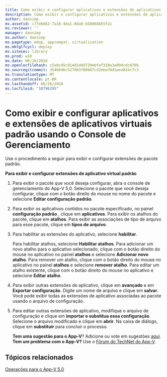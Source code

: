 ```yaml
---
title: Como exibir e configurar aplicativos e extensões de aplicativos virtuais padrão usando o Console de Gerenciamento
description: Como exibir e configurar aplicativos e extensões de aplicativos virtuais padrão usando o Console de Gerenciamento
author: dansimp
ms.assetid: c77e6662-7a18-4da1-8da8-b58068b65fa1
ms.reviewer: ''
manager: dansimp
ms.author: dansimp
ms.pagetype: mdop, appcompat, virtualization
ms.mktglfcycl: deploy
ms.sitesec: library
ms.prod: w10
ms.date: 06/16/2016
ms.openlocfilehash: c5a8cd5c914d1ddd720ebfef318e3a094cdc6f0b
ms.sourcegitcommit: 354664bc527d93f80687cd2eba70d1eea024c7c3
ms.translationtype: MT
ms.contentlocale: pt-BR
ms.lasthandoff: 06/26/2020
ms.locfileid: "10796295"
---
```

# Como exibir e configurar aplicativos e extensões de aplicativos virtuais padrão usando o Console de Gerenciamento


Use o procedimento a seguir para exibir e configurar extensões de pacote padrão.

**Para exibir e configurar extensões de aplicativo virtual padrão**

1.  Para exibir o pacote que você deseja configurar, abra o console de gerenciamento do App-V 5,0. Selecione o pacote que você deseja configurar, clique com o botão direito do mouse no nome do pacote e selecione **Editar configuração padrão**.

2.  Para exibir os aplicativos contidos no pacote especificado, no painel **configuração padrão** , clique em **aplicativos**. Para exibir os atalhos do pacote, clique em **atalhos**. Para exibir as associações de tipo de arquivo para esse pacote, clique em **tipos de arquivo**.

3.  Para habilitar as extensões do aplicativo, selecione **habilitar**.

    Para habilitar atalhos, selecione **Habilitar atalhos**. Para adicionar um novo atalho para o aplicativo selecionado, clique com o botão direito do mouse no aplicativo no painel **atalhos** e selecione **Adicionar novo atalho**. Para remover um atalho, clique com o botão direito do mouse no aplicativo no painel **atalhos** e selecione **remover atalho**. Para editar um atalho existente, clique com o botão direito do mouse no aplicativo e selecione **Editar atalho**.

4.  Para exibir outras extensões de aplicativo, clique em **avançado** e em **Exportar configuração**. Digite um nome de arquivo e clique em **salvar**. Você pode exibir todas as extensões de aplicativo associadas ao pacote usando o arquivo de configuração.

5.  Para editar outras extensões de aplicativo, modifique o arquivo de configuração e clique em **importar e substitua essa configuração**. Selecione o arquivo modificado e clique em **abrir**. Na caixa de diálogo, clique em **substituir** para concluir o processo.

    **Tem uma sugestão para o App-V**? Adicione ou vote em sugestões [aqui](http://appv.uservoice.com/forums/280448-microsoft-application-virtualization). **Tem um problema com o App-V?** Use o [Fórum do TechNet do App-V](https://social.technet.microsoft.com/Forums/home?forum=mdopappv).

## Tópicos relacionados


[Operações para o App-V 5.0](operations-for-app-v-50.md)

 

 





